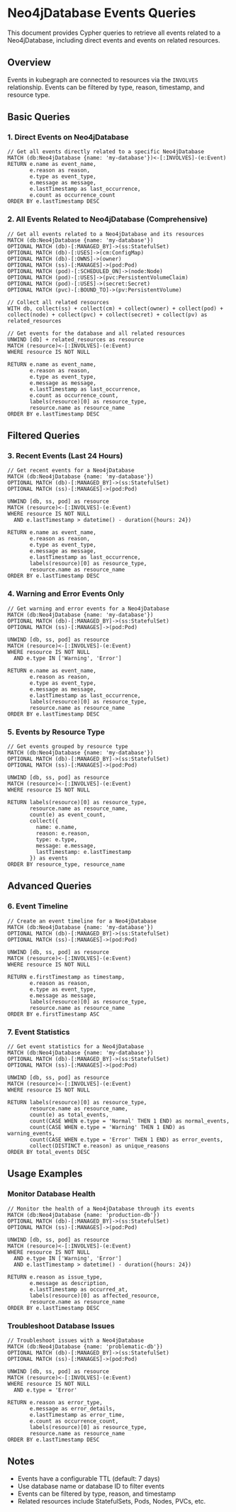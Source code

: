 # Neo4jDatabase Events Queries

This document provides Cypher queries to retrieve all events related to a Neo4jDatabase, including direct events and events on related resources.

## Overview

Events in kubegraph are connected to resources via the `INVOLVES` relationship. Events can be filtered by type, reason, timestamp, and resource type.

## Basic Queries

### 1. Direct Events on Neo4jDatabase

```cypher
// Get all events directly related to a specific Neo4jDatabase
MATCH (db:Neo4jDatabase {name: 'my-database'})<-[:INVOLVES]-(e:Event)
RETURN e.name as event_name,
       e.reason as reason,
       e.type as event_type,
       e.message as message,
       e.lastTimestamp as last_occurrence,
       e.count as occurrence_count
ORDER BY e.lastTimestamp DESC
```

### 2. All Events Related to Neo4jDatabase (Comprehensive)

```cypher
// Get all events related to a Neo4jDatabase and its resources
MATCH (db:Neo4jDatabase {name: 'my-database'})
OPTIONAL MATCH (db)-[:MANAGED_BY]->(ss:StatefulSet)
OPTIONAL MATCH (db)-[:USES]->(cm:ConfigMap)
OPTIONAL MATCH (db)-[:OWNS]->(owner)
OPTIONAL MATCH (ss)-[:MANAGES]->(pod:Pod)
OPTIONAL MATCH (pod)-[:SCHEDULED_ON]->(node:Node)
OPTIONAL MATCH (pod)-[:USES]->(pvc:PersistentVolumeClaim)
OPTIONAL MATCH (pod)-[:USES]->(secret:Secret)
OPTIONAL MATCH (pvc)-[:BOUND_TO]->(pv:PersistentVolume)

// Collect all related resources
WITH db, collect(ss) + collect(cm) + collect(owner) + collect(pod) + collect(node) + collect(pvc) + collect(secret) + collect(pv) as related_resources

// Get events for the database and all related resources
UNWIND [db] + related_resources as resource
MATCH (resource)<-[:INVOLVES]-(e:Event)
WHERE resource IS NOT NULL

RETURN e.name as event_name,
       e.reason as reason,
       e.type as event_type,
       e.message as message,
       e.lastTimestamp as last_occurrence,
       e.count as occurrence_count,
       labels(resource)[0] as resource_type,
       resource.name as resource_name
ORDER BY e.lastTimestamp DESC
```

## Filtered Queries

### 3. Recent Events (Last 24 Hours)

```cypher
// Get recent events for a Neo4jDatabase
MATCH (db:Neo4jDatabase {name: 'my-database'})
OPTIONAL MATCH (db)-[:MANAGED_BY]->(ss:StatefulSet)
OPTIONAL MATCH (ss)-[:MANAGES]->(pod:Pod)

UNWIND [db, ss, pod] as resource
MATCH (resource)<-[:INVOLVES]-(e:Event)
WHERE resource IS NOT NULL
  AND e.lastTimestamp > datetime() - duration({hours: 24})

RETURN e.name as event_name,
       e.reason as reason,
       e.type as event_type,
       e.message as message,
       e.lastTimestamp as last_occurrence,
       labels(resource)[0] as resource_type,
       resource.name as resource_name
ORDER BY e.lastTimestamp DESC
```

### 4. Warning and Error Events Only

```cypher
// Get warning and error events for a Neo4jDatabase
MATCH (db:Neo4jDatabase {name: 'my-database'})
OPTIONAL MATCH (db)-[:MANAGED_BY]->(ss:StatefulSet)
OPTIONAL MATCH (ss)-[:MANAGES]->(pod:Pod)

UNWIND [db, ss, pod] as resource
MATCH (resource)<-[:INVOLVES]-(e:Event)
WHERE resource IS NOT NULL
  AND e.type IN ['Warning', 'Error']

RETURN e.name as event_name,
       e.reason as reason,
       e.type as event_type,
       e.message as message,
       e.lastTimestamp as last_occurrence,
       labels(resource)[0] as resource_type,
       resource.name as resource_name
ORDER BY e.lastTimestamp DESC
```

### 5. Events by Resource Type

```cypher
// Get events grouped by resource type
MATCH (db:Neo4jDatabase {name: 'my-database'})
OPTIONAL MATCH (db)-[:MANAGED_BY]->(ss:StatefulSet)
OPTIONAL MATCH (ss)-[:MANAGES]->(pod:Pod)

UNWIND [db, ss, pod] as resource
MATCH (resource)<-[:INVOLVES]-(e:Event)
WHERE resource IS NOT NULL

RETURN labels(resource)[0] as resource_type,
       resource.name as resource_name,
       count(e) as event_count,
       collect({
         name: e.name,
         reason: e.reason,
         type: e.type,
         message: e.message,
         lastTimestamp: e.lastTimestamp
       }) as events
ORDER BY resource_type, resource_name
```

## Advanced Queries

### 6. Event Timeline

```cypher
// Create an event timeline for a Neo4jDatabase
MATCH (db:Neo4jDatabase {name: 'my-database'})
OPTIONAL MATCH (db)-[:MANAGED_BY]->(ss:StatefulSet)
OPTIONAL MATCH (ss)-[:MANAGES]->(pod:Pod)

UNWIND [db, ss, pod] as resource
MATCH (resource)<-[:INVOLVES]-(e:Event)
WHERE resource IS NOT NULL

RETURN e.firstTimestamp as timestamp,
       e.reason as reason,
       e.type as event_type,
       e.message as message,
       labels(resource)[0] as resource_type,
       resource.name as resource_name
ORDER BY e.firstTimestamp ASC
```

### 7. Event Statistics

```cypher
// Get event statistics for a Neo4jDatabase
MATCH (db:Neo4jDatabase {name: 'my-database'})
OPTIONAL MATCH (db)-[:MANAGED_BY]->(ss:StatefulSet)
OPTIONAL MATCH (ss)-[:MANAGES]->(pod:Pod)

UNWIND [db, ss, pod] as resource
MATCH (resource)<-[:INVOLVES]-(e:Event)
WHERE resource IS NOT NULL

RETURN labels(resource)[0] as resource_type,
       resource.name as resource_name,
       count(e) as total_events,
       count(CASE WHEN e.type = 'Normal' THEN 1 END) as normal_events,
       count(CASE WHEN e.type = 'Warning' THEN 1 END) as warning_events,
       count(CASE WHEN e.type = 'Error' THEN 1 END) as error_events,
       collect(DISTINCT e.reason) as unique_reasons
ORDER BY total_events DESC
```

## Usage Examples

### Monitor Database Health

```cypher
// Monitor the health of a Neo4jDatabase through its events
MATCH (db:Neo4jDatabase {name: 'production-db'})
OPTIONAL MATCH (db)-[:MANAGED_BY]->(ss:StatefulSet)
OPTIONAL MATCH (ss)-[:MANAGES]->(pod:Pod)

UNWIND [db, ss, pod] as resource
MATCH (resource)<-[:INVOLVES]-(e:Event)
WHERE resource IS NOT NULL
  AND e.type IN ['Warning', 'Error']
  AND e.lastTimestamp > datetime() - duration({hours: 24})

RETURN e.reason as issue_type,
       e.message as description,
       e.lastTimestamp as occurred_at,
       labels(resource)[0] as affected_resource,
       resource.name as resource_name
ORDER BY e.lastTimestamp DESC
```

### Troubleshoot Database Issues

```cypher
// Troubleshoot issues with a Neo4jDatabase
MATCH (db:Neo4jDatabase {name: 'problematic-db'})
OPTIONAL MATCH (db)-[:MANAGED_BY]->(ss:StatefulSet)
OPTIONAL MATCH (ss)-[:MANAGES]->(pod:Pod)

UNWIND [db, ss, pod] as resource
MATCH (resource)<-[:INVOLVES]-(e:Event)
WHERE resource IS NOT NULL
  AND e.type = 'Error'

RETURN e.reason as error_type,
       e.message as error_details,
       e.lastTimestamp as error_time,
       e.count as occurrence_count,
       labels(resource)[0] as resource_type,
       resource.name as resource_name
ORDER BY e.lastTimestamp DESC
```

## Notes

- Events have a configurable TTL (default: 7 days)
- Use database name or database ID to filter events
- Events can be filtered by type, reason, and timestamp
- Related resources include StatefulSets, Pods, Nodes, PVCs, etc.
